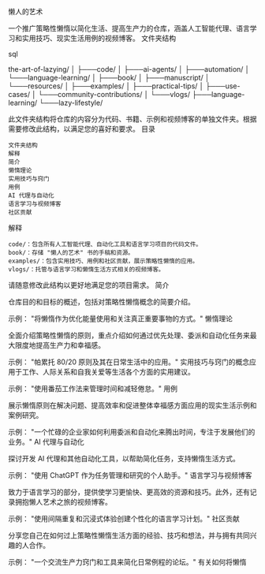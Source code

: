 懒人的艺术

一个推广策略性懒惰以简化生活、提高生产力的仓库，涵盖人工智能代理、语言学习和实用技巧、现实生活用例的视频博客。
文件夹结构

sql

the-art-of-lazying/
│
├───code/
│ ├───ai-agents/
│ ├───automation/
│ └───language-learning/
│
├───book/
│ ├───manuscript/
│ └───resources/
│
├───examples/
│ ├───practical-tips/
│ ├───use-cases/
│ └───community-contributions/
│
└───vlogs/
├───language-learning/
└───lazy-lifestyle/

此文件夹结构将仓库的内容分为代码、书籍、示例和视频博客的单独文件夹。根据需要修改此结构，以满足您的喜好和要求。
目录

    文件夹结构
    解释
    简介
    懒惰理论
    实用技巧与窍门
    用例
    AI 代理与自动化
    语言学习与视频博客
    社区贡献

解释

    code/：包含所有人工智能代理、自动化工具和语言学习项目的代码文件。
    book/：存储 "懒人的艺术" 书的手稿和资源。
    examples/：包含实用技巧、用例和社区贡献，展示策略性懒惰的应用。
    vlogs/：托管与语言学习和懒惰生活方式相关的视频博客。

请随意修改此结构以更好地满足您的项目需求。
简介

仓库目的和目标的概述，包括对策略性懒惰概念的简要介绍。

示例： "将懒惰作为优化能量使用和关注真正重要事物的方式。"
懒惰理论

全面介绍策略性懒惰的原则，重点介绍如何通过优先处理、委派和自动化任务来最大限度地提高生产力和幸福感。

示例： "帕累托 80/20 原则及其在日常生活中的应用。"
实用技巧与窍门的概念应用于工作、人际关系和自我关爱等生活各个方面的实用建议。

示例： "使用番茄工作法来管理时间和减轻倦怠。"
用例

展示懒惰原则在解决问题、提高效率和促进整体幸福感方面应用的现实生活示例和案例研究。

示例： "一个忙碌的企业家如何利用委派和自动化来腾出时间，专注于发展他们的业务。"
AI 代理与自动化

探讨开发 AI 代理和其他自动化工具，以帮助简化任务，支持懒惰生活方式。

示例： "使用 ChatGPT 作为任务管理和研究的个人助手。"
语言学习与视频博客

致力于语言学习的部分，提供使学习更愉快、更高效的资源和技巧。此外，还有记录拥抱懒人艺术之旅的视频博客。

示例： "使用间隔重复和沉浸式体验创建个性化的语言学习计划。"
社区贡献

分享您自己在如何过上策略性懒惰生活方面的经验、技巧和想法，并与拥有共同兴趣的人合作。

示例： "一个交流生产力窍门和工具来简化日常例程的论坛。"
有关如何将懒惰
